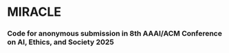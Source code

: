 # MIRACLE
### Code for anonymous submission in 8th AAAI/ACM Conference on AI, Ethics, and Society 2025
